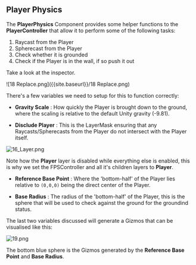 ## Player Physics

The **PlayerPhysics** Component provides some helper functions to the **PlayerController** that allow it to perform some of the following tasks:

1. Raycast from the Player
2. Spherecast from the Player
3. Check whether it is grounded
4. Check if the Player is in the wall, if so push it out

Take a look at the inspector.

![18 Replace.png]({{site.baseurl}}/18 Replace.png)

There's a few variables we need to setup for this to function correctly:

- **Gravity Scale** : How quickly the Player is brought down to the ground, where the scaling is relative to the default Unity gravity (-9.81).

- **Disclude Player** : This is the LayerMask ensuring that any Raycasts/Spherecasts from the Player do not intersect with the Player itself.

![16_Layer.png]({{site.baseurl}}/16_Layer.png)

Note how the **Player** layer is disabled while everything else is enabled, this is why we set the FPSController and all it's children layers to **Player**.

- **Reference Base Point** : Where the 'bottom-half' of the Player lies relative to ```(0,0,0)``` being the direct center of the Player. 

- **Base Radius** : The radius of the 'bottom-half' of the Player, this is the sphere that will be used to check against the ground for the groundind status. 

The last two variables discussed will generate a Gizmos that can be visualised like this:

![19.png]({{site.baseurl}}/19.png)

The bottom blue sphere is the Gizmos generated by the **Reference Base Point** and **Base Radius**.
